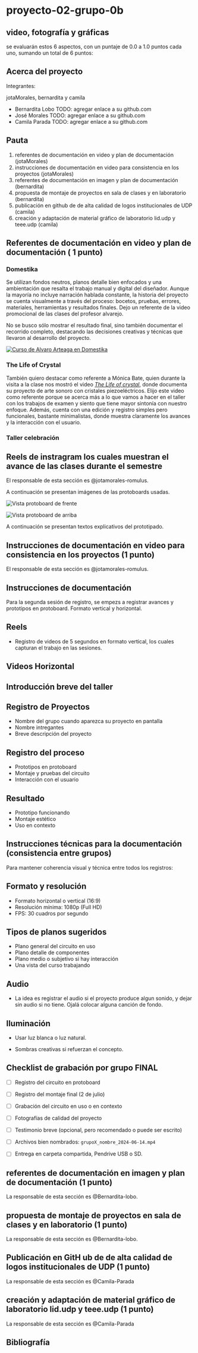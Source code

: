 # proyecto-02-grupo-0b

## video, fotografía y gráficas

se evaluarán estos 6 aspectos, con un puntaje de 0.0 a 1.0 puntos cada uno, sumando un total de 6 puntos:

## Acerca del proyecto

Integrantes:

jotaMorales, bernardita y camila

- Bernardita Lobo TODO: agregar enlace a su github.com
- José Morales TODO: agregar enlace a su github.com
- Camila Parada TODO: agregar enlace a su github.com

## Pauta

1. referentes de documentación en video y plan de documentación (jotaMorales)
2. instrucciones de documentación en video para consistencia en los proyectos (jotaMorales)
3. referentes de documentación en imagen y plan de documentación (bernardita)
4. propuesta de montaje de proyectos en sala de clases y en laboratorio (bernardita)
5. publicación en github de de alta calidad de logos institucionales de UDP (camila)
6. creación y adaptación de material gráfico de laboratorio lid.udp y teee.udp (camila)

## Referentes de documentación en video y plan de documentación ( 1 punto)

### Domestika

Se utilizan fondos neutros, planos detalle bien enfocados y una ambientación que resalta el trabajo manual y digital del diseñador. Aunque la mayoría no incluye narración hablada constante, la historia del proyecto se cuenta visualmente a través del proceso: bocetos, pruebas, errores, materiales, herramientas y resultados finales. Dejo un referente de la video promocional de las clases del profesor alvarejo.

No se busco sólo mostrar el resultado final, sino también documentar el recorrido completo, destacando las decisiones creativas y técnicas que llevaron al desarrollo del proyecto.

[![Curso de Alvaro Arteaga en Domestika](https://img.youtube.com/vi/ECKjj8N1EQ0/0.jpg)](https://www.youtube.com/watch?v=ECKjj8N1EQ0)

### The Life of Crystal

También quiero destacar como referente a Mónica Bate, quien durante la visita a la clase nos mostró el video [*The Life of crystal*](https://www.youtube.com/watch?v=kRLh9yuW5Ns), donde documenta su proyecto de arte sonoro con cristales piezoeléctricos. Elijo este video como referente porque se acerca más a lo que vamos a hacer en el taller con los trabajos de examen y siento que tiene mayor sintonía con nuestro enfoque. Además, cuenta con una edición y registro simples pero funcionales, bastante minimalistas, donde muestra claramente los avances y la interacción con el usuario.

### Taller celebración 

Reels de instragram los cuales muestran el avance de las clases durante el semestre
------



El responsable de esta sección es @jotamorales-romulus.

A continuación se presentan imágenes de las protoboards usadas.

![Vista protoboard de frente](./imagenes/presentacion-visual-frente.jpg)

![Vista protoboard de arriba](./imagenes/presentacion-visual-arriba.jpg)

A continuación se presentan textos explicativos del prototipado.

## Instrucciones de documentación en video para consistencia en los proyectos (1 punto)

El responsable de esta sección es @jotamorales-romulus.

## Instrucciones de documentación

Para la segunda sesión de registro, se empezs a registrar avances y prototipos en protoboard. Formato vertical y horizontal.

## Reels 

* Registro de videos de 5 segundos en formato vertical, los cuales capturan el trabajo en las sesiones.

## Videos Horizontal  

## Introducción breve del taller 

## Registro de Proyectos 

* Nombre del grupo cuando aparezca su proyecto en pantalla
* Nombre intregantes  
* Breve descripción del proyecto

## Registro del proceso

* Prototipos en protoboard  
* Montaje y pruebas del circuito  
* Interacción con el usuario

## Resultado

* Prototipo funcionando  
* Montaje estético  
* Uso en contexto

## Instrucciones técnicas para la documentación (consistencia entre grupos)

Para mantener coherencia visual y técnica entre todos los registros:

## Formato y resolución

* Formato horizontal o vertical (16:9)
* Resolución mínima: 1080p (Full HD)
* FPS: 30 cuadros por segundo

## Tipos de planos sugeridos

* Plano general del circuito en uso  
* Plano detalle de componentes  
* Plano medio o subjetivo si hay interacción
* Una vista del curso trabajando

## Audio

* La idea es registrar el audio si el proyecto produce algun sonido, y dejar sin audio si no tiene. Ojalá colocar alguna canción de fondo.

## Iluminación

* Usar luz blanca o luz natural.
  
* Sombras creativas si refuerzan el concepto.

## Checklist de grabación por grupo FINAL

* [ ] Registro del circuito en protoboard  
* [ ] Registro del montaje final (2 de julio)  
* [ ] Grabación del circuito en uso o en contexto  
* [ ] Fotografías de calidad del proyecto  
* [ ] Testimonio breve (opcional, pero recomendado o puede ser escrito)  
* [ ] Archivos bien nombrados: `grupoX_nombre_2024-06-14.mp4`  
* [ ] Entrega en carpeta compartida, Pendrive USB o SD.


## referentes de documentación en imagen y plan de documentación (1 punto)

La responsable de esta sección es @Bernardita-lobo.

## propuesta de montaje de proyectos en sala de clases y en laboratorio (1 punto)

La responsable de esta sección es @Bernardita-lobo.

## Publicación en GitH ub de de alta calidad de logos institucionales de UDP (1 punto)

La responsable de esta sección es @Camila-Parada

## creación y adaptación de material gráfico de laboratorio lid.udp y teee.udp (1 punto)

La responsable de esta sección es @Camila-Parada

## Bibliografía
